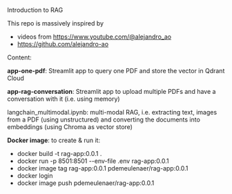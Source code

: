 Introduction to RAG

This repo is massively inspired by 
* videos from https://www.youtube.com/@alejandro_ao
* https://github.com/alejandro-ao

Content:

**app-one-pdf**: Streamlit app to query one PDF and store the vector in Qdrant Cloud

**app-rag-conversation**: Streamlit app to upload multiple PDFs and have a conversation with it (i.e. using memory)

langchain_multimodal.ipynb: multi-modal RAG, i.e. extracting text, images from a PDF (using unstructured) and converting the documents into embeddings (using Chroma as vector store)

**Docker image**: to create & run it:

* docker build -t rag-app:0.0.1 .
* docker run -p 8501:8501 --env-file .env rag-app:0.0.1
* docker image tag rag-app:0.0.1 pdemeulenaer/rag-app:0.0.1
* docker login
* docker image push pdemeulenaer/rag-app:0.0.1